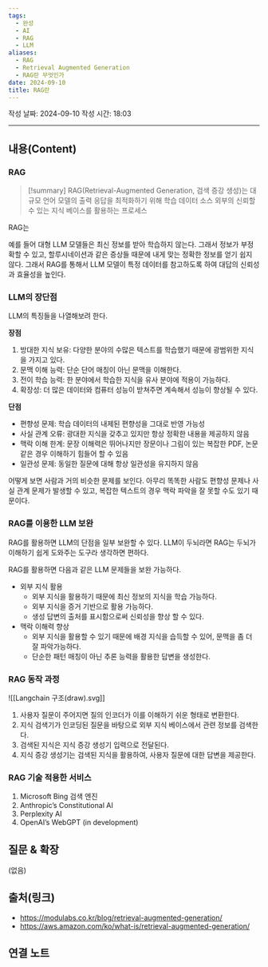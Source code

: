 ```yaml
---
tags:
  - 완성
  - AI
  - RAG
  - LLM
aliases:
  - RAG
  - Retrieval Augmented Generation
  - RAG란 무엇인가
date: 2024-09-10
title: RAG란
---
```

작성 날짜: 2024-09-10
작성 시간: 18:03


----
## 내용(Content)

### RAG

>[!summary]
> RAG(Retrieval-Augmented Generation, 검색 증강 생성)는 대규모 언어 모델의 출력 응답을 최적화하기 위해 학습 데이터 소스 외부의 신뢰할 수 있는 지식 베이스를 활용하는 프로세스

RAG는 

예를 들어 대형 LLM 모델들은 최신 정보를 받아 학습하지 않는다. 그래서 정보가 부정확할 수 있고, 할루시네이션과 같은 증상들 때문에 내게 맞는 정확한 정보를 얻기 쉽지 않다. 그래서 RAG를 통해서 LLM 모델이 특정 데이터를 참고하도록 하여 대답의 신뢰성과 효율성을 높인다.

### LLM의 장단점

 LLM의 특징들을 나열해보려 한다.

**장점**
1. 방대한 지식 보유: 다양한 분야의 수많은 텍스트를 학습했기 때문에 광범위한 지식을 가지고 있다.
2. 문맥 이해 능력: 단순 단어 매칭이 아닌 문맥을 이해한다.
3. 전이 학습 능력: 한 분야에서 학습한 지식을 유사 분야에 적용이 가능하다.
4. 확장성: 더 많은 데이터와 컴퓨터 성능이 받쳐주면 계속해서 성능이 향상될 수 있다.

**단점**
- 편향성 문제: 학습 데이터의 내제된 편향성을 그대로 반영 가능성
- 사실 관계 오류: 광대한 지식을 갖추고 있지만 항상 정확한 내용을 제공하지 않음
- 맥락 이해 한계: 문장 이해력은 뛰어나지만 장문이나 그림이 있는 복잡한 PDF, 논문 같은 경우 이해하기 힘들어 할 수 있음
- 일관성 문제: 동일한 질문에 대해 항상 일관성을 유지하지 않음

어떻게 보면 사람과 거의 비슷한 문제를 보인다. 아무리 똑똑한 사람도 편향성 문제나 사실 관계 문제가 발생할 수 있고, 복잡한 텍스트의 경우 맥락 파악을 잘 못할 수도 있기 때문이다.

### RAG를 이용한 LLM 보완

RAG를 활용하면 LLM의 단점을 일부 보완할 수 있다. LLM이 두뇌라면 RAG는 두뇌가 이해하기 쉽게 도와주는 도구라 생각하면 편하다.

RAG를 활용하면 다음과 같은 LLM 문제들을 보완 가능하다.

- 외부 지식 활용
	- 외부 지식을 활용하기 때문에 최신 정보의 지식을 학습 가능하다.
	- 외부 지식을 증거 기반으로 활용 가능하다.
	- 생성 답변의 출처를 표시함으로써 신뢰성을 향상 할 수 있다.
- 맥락 이해력 향상
	- 외부 지식을 활용할 수 있기 때문에 배경 지식을 습득할 수 있어, 문맥을 좀 더 잘 파악가능하다.
	- 단순한 패턴 매칭이 아닌 추론 능력을 활용한 답변을 생성한다.

### RAG 동작 과정

![[Langchain 구조(draw).svg]]

1. 사용자 질문이 주어지면 질의 인코더가 이를 이해하기 쉬운 형태로 변환한다.
2. 지식 검색기가 인코딩된 질문을 바탕으로 외부 지식 베이스에서 관련 정보를 검색한다.
3. 검색된 지식은 지식 증강 생성기 입력으로 전달된다.
4. 지식 증강 생성기는 검색된 지식을 활용하여, 사용자 질문에 대한 답변을 제공한다.


### RAG 기술 적용한 서비스

1. Microsoft Bing 검색 엔진
2. Anthropic’s Constitutional AI
3. Perplexity AI
4. OpenAI’s WebGPT (in development)

## 질문 & 확장

(없음)

## 출처(링크)

- https://modulabs.co.kr/blog/retrieval-augmented-generation/
- https://aws.amazon.com/ko/what-is/retrieval-augmented-generation/
## 연결 노트


